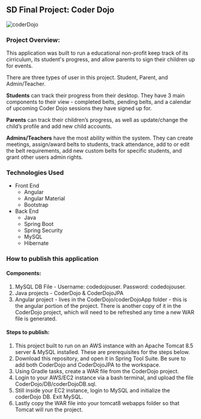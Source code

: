 ## SD Final Project: Coder Dojo

![coderDojo](https://coderdojo.com/_nuxt/img/coderdojo.761bb66.svg)

### Project Overview:
This application was built to run a educational non-profit keep track of its cirriculum, its student's progress, and allow parents to sign their children up for events.  

There are three types of user in this project. Student, Parent, and Admin/Teacher. 

**Students** can track their progress from their desktop. They have 3 main components to their view - completed belts, pending belts, and a calendar of upcoming Coder Dojo sessions they have signed up for. 

**Parents** can track their children’s progress, as well as update/change the child’s profile and add new child accounts.

**Admins/Teachers** have the most ability within the system. They can create meetings, assign/award belts to students, track attendance, add to or edit the belt requirements, add new custom belts for specific students, and grant other users admin rights. 


### Technologies Used

* Front End
  * Angular 
  * Angular Material
  * Bootstrap
* Back End
  * Java
  * Spring Boot
  * Spring Security
  * MySQL
  * Hibernate
 
 

 
### How to publish this application

#### Components:
1. MySQL DB File - Username: codedojouser. Password: codedojouser. 
2. Java projects - CoderDojo & CoderDojoJPA 
3. Angular project - lives in the CoderDojo/coderDojoApp folder - this is the angular portion of the project.  There is another copy of it in the CoderDojo project, which will need to be refreshed any time a new WAR file is generated. 

#### Steps to publish:
1. This project built to run on an AWS instance with an Apache Tomcat 8.5 server & MySQL installed. These are prerequisites for the steps below. 
2. Download this repository, and open it in Spring Tool Suite.  Be sure to add both CoderDojo and CoderDojoJPA to the workspace. 
3. Using Gradle tasks, create a WAR file from the CoderDojo project. 
4. Login to your AWS/EC2 instance via a bash terminal, and upload the file CoderDojo/DB/coderDojoDB.sql.
5. Still inside your EC2 instance, login to MySQL and initialize the coderDojo DB.  Exit MySQL.
6. Lastly copy the WAR file into your tomcat8 webapps folder so that Tomcat will run the project. 

